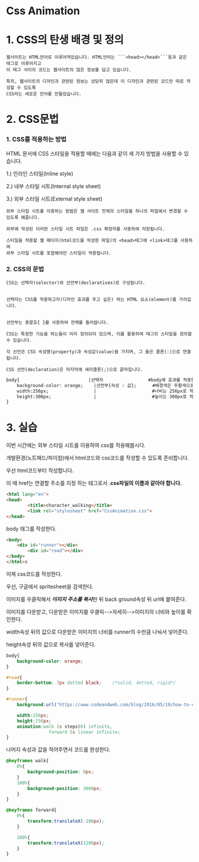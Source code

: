 # Css Animation
# 1. CSS의 탄생 배경 및 정의

    웹사이트는 HTML언어로 이루어져있습니다. HTML언어는 ```<head></head>```등과 같은 태그로 이루어지고 
    이 태그 사이의 코드는 웹사이트의 많은 정보를 담고 있습니다. 
    
    특히, 웹사이트의 디자인과 관련된 정보는 상당히 많은데 이 디자인과 관련된 코드만 따로 작성할 수 있도록 
    CSS라는 새로운 언어를 만들었습니다.

# 2. CSS문법

 ### **1. CSS를 적용하는 방법**

HTML 문서에 CSS 스타일을 적용할 때에는 다음과 같이 세 가지 방법을 사용할 수 있습니다.
 

1.) 인라인 스타일(Inline style)

2.) 내부 스타일 시트(Internal style sheet)

3.) 외부 스타일 시트(External style sheet)

```    
외부 스타일 시트를 이용하는 방법은 웹 사이트 전체의 스타일을 하나의 파일에서 변경할 수 있도록 해줍니다.

외부에 작성된 이러한 스타일 시트 파일은 .css 확장자를 사용하여 저장됩니다.

스타일을 적용할 웹 페이지(html코드를 작성한 파일)의 <head>태그에 <link>태그를 사용하여 
외부 스타일 시트를 포함해야만 스타일이 적용됩니다.
```   
### **2. CSS의 문법**
```
CSS는 선택자(selector)와 선언부(declaratives)로 구성됩니다.


선택자는 CSS를 적용하고자(디자인 효과를 주고 싶은) 하는 HTML 요소(element)를 가리킵니다.


선언부는 중괄호{ }를 사용하여 전체를 둘러쌉니다.
		
CSS는 특정한 기능을 하는들이 미리 정의되어 있으며, 이를 활용하여 태그의 스타일을 정의할 수 있습니다.

각 선언은 CSS 속성명(property)과 속성값(value)을 가지며, 그 둘은 콜론(:)으로 연결됩니다.

CSS 선언(declaration)은 마지막에 세미콜론(;)으로 끝마칩니다.
```		
```html
body{                          |선택자                 #body에 효과를 적용한다.
	background-color: orange;    |선언부{속성 : 값};      #배경색은 주황색으로 적용한다.
	width:256px;                 |                     #너비는 256px로 적용한다.
	height:300px;                |                     #높이는 300px로 적용한다.
}                                    
```

# 3. 실습
이번 시간에는 외부 스타일 시트를 이용하여 css를 적용해봅시다.

개발환경(노트패드/파이참)에서 html코드와 css코드를 작성할 수 있도록 준비합니다.

우선 html코드부터 작성합니다.

이 때 href는 연결할 주소를 지정 하는 태그로서 .**css파일의 이름과 같아야 합니다.**
```html
<html lang="en">
<head>
		<title>character_walking</title>
		<link rel="stylesheet" href="CssAnimation.css">
</head>
```
body 태그를 작성한다.
```html
<body>
  	<div id="runner"></div>
		<div id="road"></div>
</body>
</html>s
```

이제 css코드를 작성한다.

우선, 구글에서 spritesheet을 검색한다.

이미지를 우클릭해서 ***이미지 주소를 복사***한 뒤 back ground속성 뒤 url에 붙여준다.

이미지를 다운받고, 다운받은 이미지를 우클릭-->자세히-->이미지의 너비와 높이를 확인한다.

width속성 뒤의 값으로 다운받은 이미지의 너비를 runner의 수만큼 나눠서 넣어준다.

height속성 뒤의 값으로 복사를 넣어준다.

```css
body{
	background-color: orange;
}

#road{
	border-bottom: 7px dotted black;	/*solid, dotted, rigid*/
}

#runner{
	background:url("https://www.codeandweb.com/blog/2016/05/10/how-to-create-a-sprite-sheet/spritestrip.png");

	width:256px;
	height:256px;
	animation:walk 1s steps(6) infinite,
				forward 5s linear infinite;
}
```
나머지 속성과 값을 적어주면서 코드를 완성한다.

```css
@keyframes walk{
	0%{
		background-position: 0px;
	}
	100%{
		background-position: 3000px;
	}
}

@keyframes forward{
	0%{
		transform:translateX(-100px);
	}

	100%{
		transform:translateX(1200px);
	}
}
```

